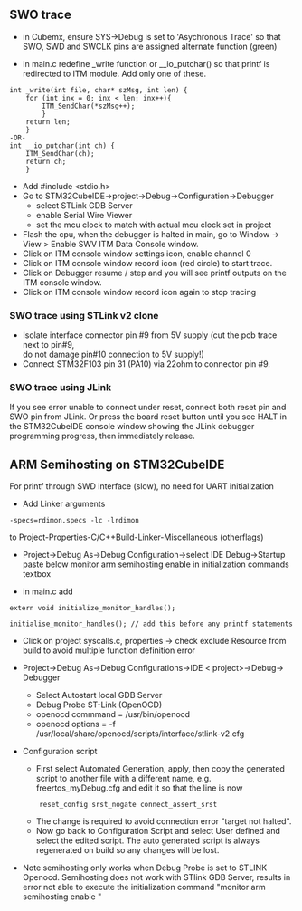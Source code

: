 ## SWO trace 

* in Cubemx, ensure SYS->Debug is set to 'Asychronous Trace' so that SWO, SWD and SWCLK
pins are assigned alternate function (green)

* in main.c redefine  _write function or __io_putchar() so that
 printf is redirected to ITM module. Add only one of these.
``` 
int _write(int file, char* szMsg, int len) {
	for (int inx = 0; inx < len; inx++){
		ITM_SendChar(*szMsg++);
	    }
	return len;
    }
-OR-
int __io_putchar(int ch) {
	ITM_SendChar(ch);
	return ch;
    }    
```
* Add #include <stdio.h> 
* Go to STM32CubeIDE->project->Debug->Configuration->Debugger
    * select STLink GDB Server
    * enable Serial Wire Viewer
    * set the mcu clock to match with actual mcu clock set in project
* Flash the cpu, when the debugger is halted in main, 
 go to Window -> View > Enable SWV ITM Data Console window.
* Click on ITM console window settings icon,  enable channel 0
* Click on ITM console window record icon (red circle) to start trace.   
* Click on Debugger resume / step and you will see printf outputs on the ITM console window.
* Click on ITM console window record icon again to stop tracing


### SWO trace using STLink v2 clone
* Isolate interface connector pin #9 from 5V supply (cut the pcb trace next to pin#9,  
do not damage pin#10 connection to 5V supply!)
* Connect STM32F103 pin 31 (PA10) via 22ohm to connector pin #9.

### SWO trace using JLink
If you see error unable to connect under reset, connect both reset pin and SWO pin
from JLink. Or press the board reset button until you see HALT in the STM32CubeIDE console
window showing the JLink debugger programming progress, then immediately release.

## ARM Semihosting on STM32CubeIDE
For printf through SWD interface (slow), no need for UART initialization
 
* Add Linker arguments
```
-specs=rdimon.specs -lc -lrdimon
```
to Project-Properties-C/C++Build-Linker-Miscellaneous (otherflags)

* Project->Debug As->Debug Configuration->select IDE <project> Debug->Startup
paste below 
    monitor arm semihosting enable
in initialization commands textbox

* in main.c add
```
extern void initialize_monitor_handles();

initialise_monitor_handles(); // add this before any printf statements
```
* Click on project syscalls.c, properties -> check exclude Resource from build to avoid
multiple function definition error

* Project->Debug As->Debug Configurations->IDE < project>->Debug-> Debugger
    * Select Autostart local GDB Server
    * Debug Probe ST-Link (OpenOCD)
    * openocd commmand = /usr/bin/openocd
    * openocd options = -f /usr/local/share/openocd/scripts/interface/stlink-v2.cfg
     
* Configuration script
    * First select Automated Generation, apply, then copy the generated script to
    another file with a different name, e.g. freertos_myDebug.cfg and 
    edit it so that the line is now
    ```
        reset_config srst_nogate connect_assert_srst
    ```
    * The change is required to avoid connection error "target not halted".
    * Now go back to Configuration Script and select User defined and select the edited
    script. The auto generated script is always regenerated on build so any changes
    will be lost. 
    
* Note semihosting only works when Debug Probe is set to STLINK Openocd.
  Semihosting does not work with STlink GDB Server, results in error 
  not able to execute the initialization command
    "monitor arm semihosting enable "


